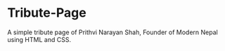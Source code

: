 # Tribute-Page

A simple tribute page of Prithvi Narayan Shah, Founder of Modern Nepal using HTML and CSS.
